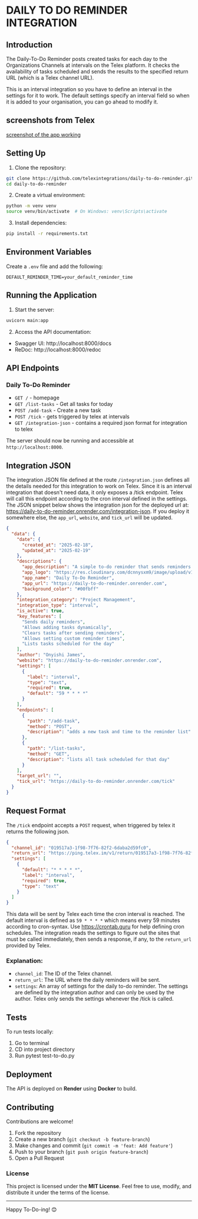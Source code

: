 # DAILY TO DO REMINDER INTEGRATION 

## Introduction
The Daily-To-Do Reminder posts created tasks for each day to the Organizations Channels at intervals on the Telex platform. It checks the availability of tasks scheduled and sends the results to the specified return URL (which is a Telex channel URL).

This is an interval integration so you have to define an interval in the settings for it to work. The default settings specify an interval field so when it is added to your organisation, you can go ahead to modify it. 

## screenshots from Telex 
[screenshot of the app working](https://drive.google.com/drive/folders/1egespr_FAOm8BXsobRiDc68R7omkVshF?usp=drive_link)

## Setting Up

1. Clone the repository:

```bash
git clone https://github.com/telexintegrations/daily-to-do-reminder.git
cd daily-to-do-reminder
```

2. Create a virtual environment:

```bash
python -m venv venv
source venv/bin/activate  # On Windows: venv\Scripts\activate
```

3. Install dependencies:

```bash
pip install -r requirements.txt
```

## Environment Variables
Create a `.env` file and add the following:

```env
DEFAULT_REMINDER_TIME=your_default_reminder_time
```

## Running the Application

1. Start the server:

```bash
uvicorn main:app
```

2. Access the API documentation:

- Swagger UI: http://localhost:8000/docs
- ReDoc: http://localhost:8000/redoc

## API Endpoints

### Daily To-Do Reminder

- `GET /` - homepage
- `GET /list-tasks` - Get all tasks for today
- `POST /add-task` - Create a new task
- `POST /tick` - gets triggered by telex at intervals 
- `GET /integration-json` - contains a required json format for integration to telex

The server should now be running and accessible at `http://localhost:8000`.

## Integration JSON

The integration JSON file defined at the route `/integration.json` defines all the details needed for this integration to work on Telex. Since it is an interval integration that doesn't need data, it only exposes a /tick endpoint. Telex will call this endpoint according to the cron interval defined in the settings. The JSON snippet below shows the integration json for the deployed url at: https://daily-to-do-reminder.onrender.com/integration-json. If you deploy it somewhere else, the `app_url`, `website`, and `tick_url` will be updated. 

```json
{
  "data": {
    "date": {
      "created_at": "2025-02-18",
      "updated_at": "2025-02-19"
    },
    "descriptions": {
      "app_description": "A simple to-do reminder that sends reminders about tasks daily at interval.",
      "app_logo": "https://res.cloudinary.com/dcnnysxm9/image/upload/v1739862586/to-do_reminder_xdzgb2.webp",
      "app_name": "Daily To-Do Reminder",
      "app_url": "https://daily-to-do-reminder.onrender.com",
      "background_color": "#00fbff"
    },
    "integration_category": "Project Management",
    "integration_type": "interval",
    "is_active": true,
    "key_features": [
      "Sends daily reminders",
      "Allows adding tasks dynamically",
      "Clears tasks after sending reminders",
      "Allows setting custom reminder times",
      "Lists tasks scheduled for the day"
    ],
    "author": "Onyishi James",
    "website": "https://daily-to-do-reminder.onrender.com",
    "settings": [
      {
        "label": "interval",
        "type": "text",
        "required": true,
        "default": "59 * * * *"
      }
    ],
    "endpoints": [
      {
        "path": "/add-task",
        "method": "POST",
        "description": "adds a new task and time to the reminder list"
      },
      {
        "path": "/list-tasks",
        "method": "GET",
        "description": "lists all task scheduled for that day"
      }
    ],
    "target_url": "",
    "tick_url": "https://daily-to-do-reminder.onrender.com/tick"
  }
}
```

## Request Format

The `/tick` endpoint accepts a `POST` request, when triggered by telex it returns the following json.

```json
{
  "channel_id": "019517a3-1f98-7f76-82f2-6daba2d59fc0", 
  "return_url": "https://ping.telex.im/v1/return/019517a3-1f98-7f76-82f2-6daba2d59fc0", 
  "settings": [
    {
      "default": "* * * * *",
      "label": "interval", 
      "required": true, 
      "type": "text"
    }
  ]
}
```

This data will be sent by Telex each time the cron interval is reached. The default interval is defined as `59 * * * *` which means every 59 minutes according to cron-syntax. Use https://crontab.guru for help defining cron schedules. The integration reads the settings to figure out the sites that must be called immediately, then sends a response, if any, to the `return_url` provided by Telex.

### Explanation:
- `channel_id`: The ID of the Telex channel.
- `return_url`: The URL where the daily reminders will be sent.
- `settings`: An array of settings for the daily to-do reminder. The settings are defined by the integration author and can only be used by the author. Telex only sends the settings whenever the /tick is called.

## Tests
To run tests locally: 
1. Go to terminal
2. CD into project directory 
3. Run pytest test-to-do.py

## Deployment
The API is deployed on **Render** using **Docker** to build.

## Contributing

Contributions are welcome! 
1. Fork the repository
2. Create a new branch (`git checkout -b feature-branch`)
3. Make changes and commit (`git commit -m 'feat: Add feature'`)
4. Push to your branch (`git push origin feature-branch`)
5. Open a Pull Request

### License

This project is licensed under the **MIT License**. Feel free to use, modify, and distribute it under the terms of the license.

---

Happy To-Do-ing! 😊
